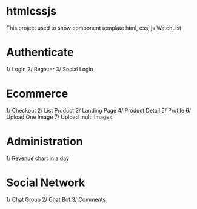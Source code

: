 # htmlcssjs

This project used to show component template html, css, js
WatchList

# Authenticate

1/ Login
2/ Register
3/ Social Login

# Ecommerce

1/ Checkout
2/ List Product
3/ Landing Page
4/ Product Detail
5/ Profile
6/ Upload One Image
7/ Upload multi Images

# Administration

1/ Revenue chart in a day

# Social Network

1/ Chat Group
2/ Chat Bot
3/ Comments
